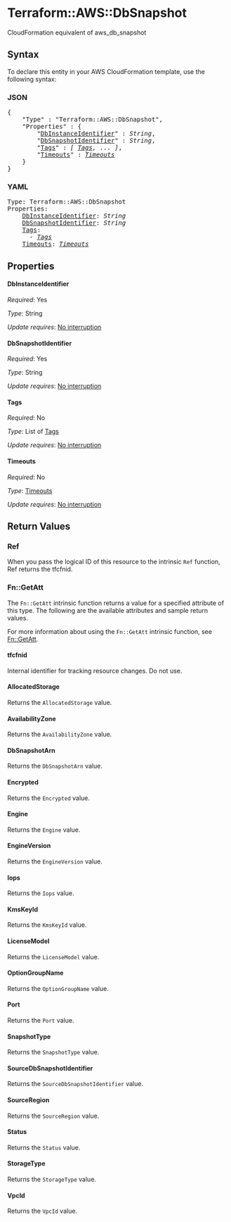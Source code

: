 # Terraform::AWS::DbSnapshot

CloudFormation equivalent of aws_db_snapshot

## Syntax

To declare this entity in your AWS CloudFormation template, use the following syntax:

### JSON

<pre>
{
    "Type" : "Terraform::AWS::DbSnapshot",
    "Properties" : {
        "<a href="#dbinstanceidentifier" title="DbInstanceIdentifier">DbInstanceIdentifier</a>" : <i>String</i>,
        "<a href="#dbsnapshotidentifier" title="DbSnapshotIdentifier">DbSnapshotIdentifier</a>" : <i>String</i>,
        "<a href="#tags" title="Tags">Tags</a>" : <i>[ <a href="tags.md">Tags</a>, ... ]</i>,
        "<a href="#timeouts" title="Timeouts">Timeouts</a>" : <i><a href="timeouts.md">Timeouts</a></i>
    }
}
</pre>

### YAML

<pre>
Type: Terraform::AWS::DbSnapshot
Properties:
    <a href="#dbinstanceidentifier" title="DbInstanceIdentifier">DbInstanceIdentifier</a>: <i>String</i>
    <a href="#dbsnapshotidentifier" title="DbSnapshotIdentifier">DbSnapshotIdentifier</a>: <i>String</i>
    <a href="#tags" title="Tags">Tags</a>: <i>
      - <a href="tags.md">Tags</a></i>
    <a href="#timeouts" title="Timeouts">Timeouts</a>: <i><a href="timeouts.md">Timeouts</a></i>
</pre>

## Properties

#### DbInstanceIdentifier

_Required_: Yes

_Type_: String

_Update requires_: [No interruption](https://docs.aws.amazon.com/AWSCloudFormation/latest/UserGuide/using-cfn-updating-stacks-update-behaviors.html#update-no-interrupt)

#### DbSnapshotIdentifier

_Required_: Yes

_Type_: String

_Update requires_: [No interruption](https://docs.aws.amazon.com/AWSCloudFormation/latest/UserGuide/using-cfn-updating-stacks-update-behaviors.html#update-no-interrupt)

#### Tags

_Required_: No

_Type_: List of <a href="tags.md">Tags</a>

_Update requires_: [No interruption](https://docs.aws.amazon.com/AWSCloudFormation/latest/UserGuide/using-cfn-updating-stacks-update-behaviors.html#update-no-interrupt)

#### Timeouts

_Required_: No

_Type_: <a href="timeouts.md">Timeouts</a>

_Update requires_: [No interruption](https://docs.aws.amazon.com/AWSCloudFormation/latest/UserGuide/using-cfn-updating-stacks-update-behaviors.html#update-no-interrupt)

## Return Values

### Ref

When you pass the logical ID of this resource to the intrinsic `Ref` function, Ref returns the tfcfnid.

### Fn::GetAtt

The `Fn::GetAtt` intrinsic function returns a value for a specified attribute of this type. The following are the available attributes and sample return values.

For more information about using the `Fn::GetAtt` intrinsic function, see [Fn::GetAtt](https://docs.aws.amazon.com/AWSCloudFormation/latest/UserGuide/intrinsic-function-reference-getatt.html).

#### tfcfnid

Internal identifier for tracking resource changes. Do not use.

#### AllocatedStorage

Returns the <code>AllocatedStorage</code> value.

#### AvailabilityZone

Returns the <code>AvailabilityZone</code> value.

#### DbSnapshotArn

Returns the <code>DbSnapshotArn</code> value.

#### Encrypted

Returns the <code>Encrypted</code> value.

#### Engine

Returns the <code>Engine</code> value.

#### EngineVersion

Returns the <code>EngineVersion</code> value.

#### Iops

Returns the <code>Iops</code> value.

#### KmsKeyId

Returns the <code>KmsKeyId</code> value.

#### LicenseModel

Returns the <code>LicenseModel</code> value.

#### OptionGroupName

Returns the <code>OptionGroupName</code> value.

#### Port

Returns the <code>Port</code> value.

#### SnapshotType

Returns the <code>SnapshotType</code> value.

#### SourceDbSnapshotIdentifier

Returns the <code>SourceDbSnapshotIdentifier</code> value.

#### SourceRegion

Returns the <code>SourceRegion</code> value.

#### Status

Returns the <code>Status</code> value.

#### StorageType

Returns the <code>StorageType</code> value.

#### VpcId

Returns the <code>VpcId</code> value.

